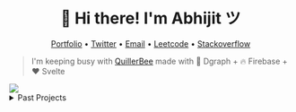 
<h1 align="center">👋 Hi there! I'm Abhijit ツ</h1>
<p align="center">
  <a href="https://abhijit-kar.com">Portfolio</a> •
  <a href="https://twitter.com/QuillerBee">Twitter</a> •
  <a href="mailto:reachme@abhijit-kar.com">Email</a> •
  <a href="https://leetcode.com/abhijit-kar/">Leetcode</a> •
  <a href="https://stackoverflow.abhijit-kar.com">Stackoverflow</a>
</p>

> I'm keeping busy with [QuillerBee](https://www.quillerbee.com) made with 🚀 Dgraph + 🔥 Firebase + ❤️ Svelte  

<img align="center" src="https://www.abhijit-kar.com/quillerbee.png"/>

<details>
  <summary>Past Projects</summary>
  <ul>
    <li><a href="https://www.abhijit-kar.com/dont-let-him-poo/">Don't Let Him Poo</a></li>
    <li><a href="https://www.abhijit-kar.com/bull-sheep/">Bull Sheep</a></li>
    <li><a href="https://www.abhijit-kar.com/angular-scaffolding">Angular Scaffolding</a></li>
    <li><a href="https://abhijit-kar.itch.io/monster-shuffle">Monster Shuffle</a></li>
    <li><a href="https://drive.google.com/drive/folders/0B3Cbrg4maoDvSEtZVDhtVm1ZZnc?usp=sharing">Flash Editor</a></li>
  </ul>
</details>
